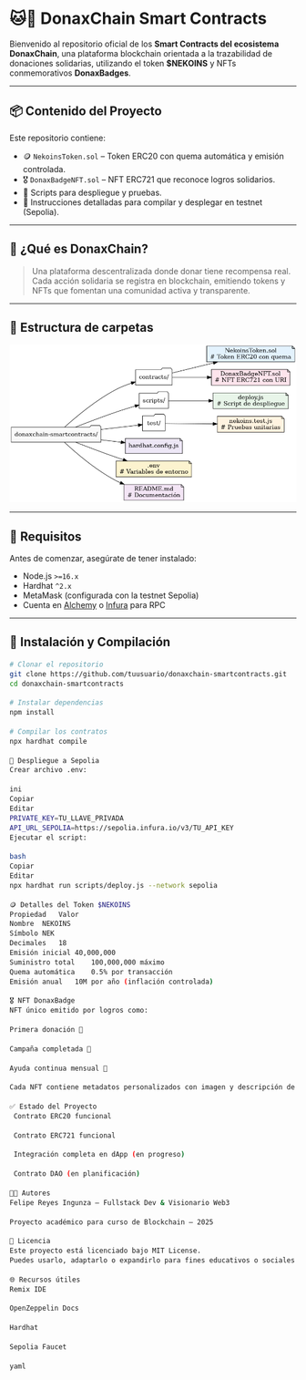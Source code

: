 # 🐱💠 DonaxChain Smart Contracts

Bienvenido al repositorio oficial de los **Smart Contracts del ecosistema DonaxChain**, una plataforma blockchain orientada a la trazabilidad de donaciones solidarias, utilizando el token **$NEKOINS** y NFTs conmemorativos **DonaxBadges**.

---

## 📦 Contenido del Proyecto

Este repositorio contiene:

- 🪙 `NekoinsToken.sol` – Token ERC20 con quema automática y emisión controlada.
- 🎖 `DonaxBadgeNFT.sol` – NFT ERC721 que reconoce logros solidarios.
- 🧪 Scripts para despliegue y pruebas.
- 📄 Instrucciones detalladas para compilar y desplegar en testnet (Sepolia).

---

## 🧠 ¿Qué es DonaxChain?

> Una plataforma descentralizada donde donar tiene recompensa real. Cada acción solidaria se registra en blockchain, emitiendo tokens y NFTs que fomentan una comunidad activa y transparente.

---

## 📁 Estructura de carpetas

![Estructura DonaxChain](./donaxchain_structure.png)

---

## 🔧 Requisitos

Antes de comenzar, asegúrate de tener instalado:

- Node.js `>=16.x`
- Hardhat `^2.x`
- MetaMask (configurada con la testnet Sepolia)
- Cuenta en [Alchemy](https://alchemy.com/) o [Infura](https://infura.io/) para RPC

---

## 🚀 Instalación y Compilación

```bash
# Clonar el repositorio
git clone https://github.com/tuusuario/donaxchain-smartcontracts.git
cd donaxchain-smartcontracts

# Instalar dependencias
npm install

# Compilar los contratos
npx hardhat compile

🧪 Despliegue a Sepolia
Crear archivo .env:

ini
Copiar
Editar
PRIVATE_KEY=TU_LLAVE_PRIVADA
API_URL_SEPOLIA=https://sepolia.infura.io/v3/TU_API_KEY
Ejecutar el script:

bash
Copiar
Editar
npx hardhat run scripts/deploy.js --network sepolia

🪙 Detalles del Token $NEKOINS
Propiedad	Valor
Nombre	NEKOINS
Símbolo	NEK
Decimales	18
Emisión inicial	40,000,000
Suministro total	100,000,000 máximo
Quema automática	0.5% por transacción
Emisión anual	10M por año (inflación controlada)

🎖 NFT DonaxBadge
NFT único emitido por logros como:

Primera donación 🤝

Campaña completada 🏅

Ayuda continua mensual 🧡

Cada NFT contiene metadatos personalizados con imagen y descripción de la acción solidaria.

✅ Estado del Proyecto
 Contrato ERC20 funcional

 Contrato ERC721 funcional

 Integración completa en dApp (en progreso)

 Contrato DAO (en planificación)

👨‍💻 Autores
Felipe Reyes Ingunza – Fullstack Dev & Visionario Web3

Proyecto académico para curso de Blockchain – 2025

📜 Licencia
Este proyecto está licenciado bajo MIT License.
Puedes usarlo, adaptarlo o expandirlo para fines educativos o sociales 🌍✨

🌐 Recursos útiles
Remix IDE

OpenZeppelin Docs

Hardhat

Sepolia Faucet

yaml
```